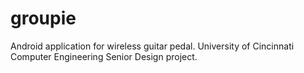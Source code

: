 # groupie
Android application for wireless guitar pedal. University of Cincinnati Computer Engineering Senior Design project.

